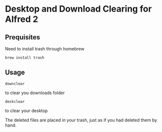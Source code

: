 Desktop and Download Clearing for Alfred 2
===============


## Prequisites
Need to install trash through homebrew

```
brew install trash
```

## Usage

```
downclear
```

to clear you downloads folder

```
deskclear
```

to clear your desktop


The deleted files are placed in your trash, just as if you had deleted them by hand.
